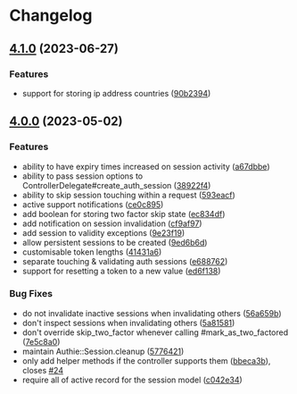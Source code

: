 # Changelog

## [4.1.0](https://github.com/adamcooke/authie/compare/v4.0.0...v4.1.0) (2023-06-27)


### Features

* support for storing ip address countries ([90b2394](https://github.com/adamcooke/authie/commit/90b2394c7080feb9b355de0dec4e46e6683c64a2))

## [4.0.0](https://github.com/adamcooke/authie/compare/v3.4.0...v4.0.0) (2023-05-02)


### Features

* ability to have expiry times increased on session activity ([a67dbbe](https://github.com/adamcooke/authie/commit/a67dbbed0d7e6d322e2516dc296b25d339c51a6a))
* ability to pass session options to ControllerDelegate#create_auth_session ([38922f4](https://github.com/adamcooke/authie/commit/38922f4ac941dcebba5043dbf6ec8682dc213102))
* ability to skip session touching within a request ([593eacf](https://github.com/adamcooke/authie/commit/593eacf83c4d2fd5ce50f0703c88914a4971a9b7))
* active support notifications ([ce0c895](https://github.com/adamcooke/authie/commit/ce0c89574208091b0165c8133e4dd274f65aae4f))
* add boolean for storing two factor skip state ([ec834df](https://github.com/adamcooke/authie/commit/ec834dff52fb54d07f718e1e5fb5669ecde300d7))
* add notification on session invalidation ([cf9af97](https://github.com/adamcooke/authie/commit/cf9af97d5d76bf8539a54256a5975e7722e0cb9d))
* add session to validity exceptions ([9e23f19](https://github.com/adamcooke/authie/commit/9e23f19e4cf4c9ba25941f1104e4ee3d8e2580e7))
* allow persistent sessions to be created ([9ed6b6d](https://github.com/adamcooke/authie/commit/9ed6b6d759bc2ee7e68180a2e1bd52e64e8a7e43))
* customisable token lengths ([41431a6](https://github.com/adamcooke/authie/commit/41431a66cf943f5f70abe1fa6dc059271b5f46cd))
* separate touching & validating auth sessions ([e688762](https://github.com/adamcooke/authie/commit/e688762662215c823d9fe8bbf2cc6e1cef815b24))
* support for resetting a token to a new value ([ed6f138](https://github.com/adamcooke/authie/commit/ed6f1381a4a69913cede483bd3c947320ac3b543))


### Bug Fixes

* do not invalidate inactive sessions when invalidating others ([56a659b](https://github.com/adamcooke/authie/commit/56a659bec5438966fec24c3b8b48da5c68c7d5c9))
* don't inspect sessions when invalidating others ([5a81581](https://github.com/adamcooke/authie/commit/5a81581d66a8e56200bd67726f27f76a265593e4))
* don't override skip_two_factor whenever calling #mark_as_two_factored ([7e5c8a0](https://github.com/adamcooke/authie/commit/7e5c8a032c1383574f9c1f96d7f7007ff791130a))
* maintain Authie::Session.cleanup ([5776421](https://github.com/adamcooke/authie/commit/5776421bb4d2f8f4cbe71bae927b3a132d877b58))
* only add helper methods if the controller supports them ([bbeca3b](https://github.com/adamcooke/authie/commit/bbeca3b055b7b4ea0934d82e8ee4a3356dfe62de)), closes [#24](https://github.com/adamcooke/authie/issues/24)
* require all of active record for the session model ([c042e34](https://github.com/adamcooke/authie/commit/c042e34f9002feaac9448de0cd9d4e58fbaec029))
